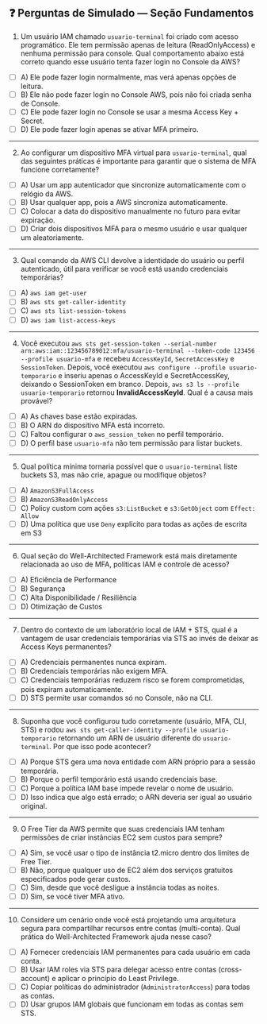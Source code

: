 ## ❓ Perguntas de Simulado — Seção Fundamentos

1. Um usuário IAM chamado `usuario-terminal` foi criado com acesso programático. Ele tem permissão apenas de leitura (ReadOnlyAccess) e nenhuma permissão para console. Qual comportamento abaixo está correto quando esse usuário tenta fazer login no Console da AWS?

- [ ] A) Ele pode fazer login normalmente, mas verá apenas opções de leitura.
- [ ] B) Ele não pode fazer login no Console AWS, pois não foi criada senha de Console.
- [ ] C) Ele pode fazer login no Console se usar a mesma Access Key + Secret.
- [ ] D) Ele pode fazer login apenas se ativar MFA primeiro.

---

2. Ao configurar um dispositivo MFA virtual para `usuario-terminal`, qual das seguintes práticas é importante para garantir que o sistema de MFA funcione corretamente?

- [ ] A) Usar um app autenticador que sincronize automaticamente com o relógio da AWS.
- [ ] B) Usar qualquer app, pois a AWS sincroniza automaticamente.
- [ ] C) Colocar a data do dispositivo manualmente no futuro para evitar expiração.
- [ ] D) Criar dois dispositivos MFA para o mesmo usuário e usar qualquer um aleatoriamente.

---

3. Qual comando da AWS CLI devolve a identidade do usuário ou perfil autenticado, útil para verificar se você está usando credenciais temporárias?

- [ ] A) `aws iam get-user`
- [ ] B) `aws sts get-caller-identity`
- [ ] C) `aws sts list-session-tokens`
- [ ] D) `aws iam list-access-keys`

---

4. Você executou `aws sts get-session-token --serial-number arn:aws:iam::123456789012:mfa/usuario-terminal --token-code 123456 --profile usuario-mfa` e recebeu `AccessKeyId`, `SecretAccessKey` e `SessionToken`. Depois, você executou `aws configure --profile usuario-temporario` e inseriu apenas o AccessKeyId e SecretAccessKey, deixando o SessionToken em branco. Depois, `aws s3 ls --profile usuario-temporario` retornou **InvalidAccessKeyId**. Qual é a causa mais provável?

- [ ] A) As chaves base estão expiradas.
- [ ] B) O ARN do dispositivo MFA está incorreto.
- [ ] C) Faltou configurar o `aws_session_token` no perfil temporário.
- [ ] D) O perfil base `usuario-mfa` não tem permissão para listar buckets.

---

5. Qual política mínima tornaria possível que o `usuario-terminal` liste buckets S3, mas não crie, apague ou modifique objetos?

- [ ] A) `AmazonS3FullAccess`
- [ ] B) `AmazonS3ReadOnlyAccess`
- [ ] C) Policy custom com ações `s3:ListBucket` e `s3:GetObject` com `Effect: Allow`
- [ ] D) Uma política que use `Deny` explícito para todas as ações de escrita em S3

---

6. Qual seção do Well-Architected Framework está mais diretamente relacionada ao uso de MFA, políticas IAM e controle de acesso?

- [ ] A) Eficiência de Performance
- [ ] B) Segurança
- [ ] C) Alta Disponibilidade / Resiliência
- [ ] D) Otimização de Custos

---

7. Dentro do contexto de um laboratório local de IAM + STS, qual é a vantagem de usar credenciais temporárias via STS ao invés de deixar as Access Keys permanentes?

- [ ] A) Credenciais permanentes nunca expiram.
- [ ] B) Credenciais temporárias não exigem MFA.
- [ ] C) Credenciais temporárias reduzem risco se forem comprometidas, pois expiram automaticamente.
- [ ] D) STS permite usar comandos só no Console, não na CLI.

---

8. Suponha que você configurou tudo corretamente (usuário, MFA, CLI, STS) e rodou `aws sts get-caller-identity --profile usuario-temporario` retornando um ARN de usuário diferente do `usuario-terminal`. Por que isso pode acontecer?

- [ ] A) Porque STS gera uma nova entidade com ARN próprio para a sessão temporária.
- [ ] B) Porque o perfil temporário está usando credenciais base.
- [ ] C) Porque a política IAM base impede revelar o nome de usuário.
- [ ] D) Isso indica que algo está errado; o ARN deveria ser igual ao usuário original.

---

9. O Free Tier da AWS permite que suas credenciais IAM tenham permissões de criar instâncias EC2 sem custos para sempre?

- [ ] A) Sim, se você usar o tipo de instância t2.micro dentro dos limites de Free Tier.
- [ ] B) Não, porque qualquer uso de EC2 além dos serviços gratuitos especificados pode gerar custos.
- [ ] C) Sim, desde que você desligue a instância todas as noites.
- [ ] D) Sim, se você tiver MFA ativo.

---

10. Considere um cenário onde você está projetando uma arquitetura segura para compartilhar recursos entre contas (multi-conta). Qual prática do Well-Architected Framework ajuda nesse caso?

- [ ] A) Fornecer credenciais IAM permanentes para cada usuário em cada conta.
- [ ] B) Usar IAM roles via STS para delegar acesso entre contas (cross-account) e aplicar o princípio do Least Privilege.
- [ ] C) Copiar políticas do administrador (`AdministratorAccess`) para todas as contas.
- [ ] D) Usar grupos IAM globais que funcionam em todas as contas sem STS.
